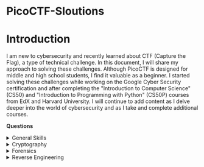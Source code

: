 # PicoCTF-Sloutions
# Introduction
I am new to cybersecurity and recently learned about CTF (Capture the Flag), a type of technical challenge. In this document, I will share my approach to solving these challenges. Although PicoCTF is designed for middle and high school students, I find it valuable as a beginner. I started solving these challenges while working on the Google Cyber Security certification and after completing the "Introduction to Computer Science" (CS50) and "Introduction to Programming with Python" (CS50P) courses from EdX and Harvard University. I will continue to add content as I delve deeper into the world of cybersecurity and as I take and complete additional courses.

**Questions**

<details>

<summary>General Skills</summary>

|Question|Points|
|--------|------|
|[Obedient Cat](General%20Skills/Obedient%20Cat.md)|5|
|[Python Wrangling](General%20Skills/Python%20Wrangling.md)|10|
|[Wave a Flag](General%20Skills/Wave%20a%20Flag.md)|10|
|[what's a netcat](General%20Skills/what's%20a%20netcat.md)|100|
|[Nice netcat...](General%20Skills/Nice%20netcat.md)|15|
|[Lets Warm Up](General%20Skills/Lets%20Warm%20Up.md)|50|
</details>

<details>

<summary>Cryptography</summary>

|Question|Points|
|--------|------|
|[Mod26](Cryptography/Mod26.md)|10|

</details>

<details>

<summary>Forensics</summary>

|Question|Points|
|--------|------|
|[Information](Forensics/information.md)|10|

</details>

 
<details>

<summary>Reverse Engineering</summary>

|Question|Points|
|--------|------|
|[Transformation](Reverse%20Engineering/Transformation.md)|20|

</details>
